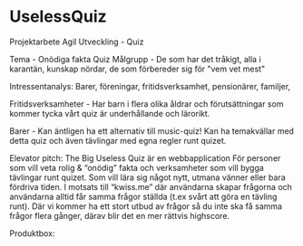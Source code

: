 # UselessQuiz

Projektarbete Agil Utveckling - Quiz

Tema - Onödiga fakta Quiz
Målgrupp - De som har det tråkigt, alla i karantän, kunskap nördar, de som förbereder sig för "vem vet mest"

Intressentanalys:
Barer, föreningar, fritidsverksamhet, pensionärer, familjer, 

Fritidsverksamheter - Har barn i flera olika åldrar och förutsättningar som kommer tycka vårt quiz är underhållande och lärorikt.

Barer - Kan äntligen ha ett alternativ till music-quiz! Kan ha temakvällar med detta quiz och även tävlingar med egna regler runt quizet.

Elevator pitch:
The Big Useless Quiz är en webbapplication 
För personer som vill veta rolig & “onödig” fakta och verksamheter som vill bygga tävlingar runt quizet.
Som vill lära sig något nytt, utmana vänner eller bara fördriva tiden.
I motsats till “kwiss.me” där användarna skapar frågorna och användarna alltid får samma frågor ställda (t.ex svårt att göra en tävling runt).
Där vi kommer ha ett stort utbud av frågor så du inte ska få samma frågor flera gånger, därav blir det en mer rättvis highscore.

Produktbox:

